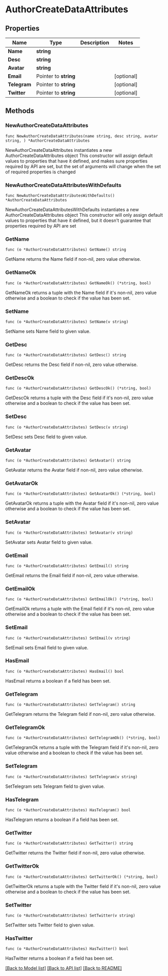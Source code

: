 # AuthorCreateDataAttributes

## Properties

Name | Type | Description | Notes
------------ | ------------- | ------------- | -------------
**Name** | **string** |  | 
**Desc** | **string** |  | 
**Avatar** | **string** |  | 
**Email** | Pointer to **string** |  | [optional] 
**Telegram** | Pointer to **string** |  | [optional] 
**Twitter** | Pointer to **string** |  | [optional] 

## Methods

### NewAuthorCreateDataAttributes

`func NewAuthorCreateDataAttributes(name string, desc string, avatar string, ) *AuthorCreateDataAttributes`

NewAuthorCreateDataAttributes instantiates a new AuthorCreateDataAttributes object
This constructor will assign default values to properties that have it defined,
and makes sure properties required by API are set, but the set of arguments
will change when the set of required properties is changed

### NewAuthorCreateDataAttributesWithDefaults

`func NewAuthorCreateDataAttributesWithDefaults() *AuthorCreateDataAttributes`

NewAuthorCreateDataAttributesWithDefaults instantiates a new AuthorCreateDataAttributes object
This constructor will only assign default values to properties that have it defined,
but it doesn't guarantee that properties required by API are set

### GetName

`func (o *AuthorCreateDataAttributes) GetName() string`

GetName returns the Name field if non-nil, zero value otherwise.

### GetNameOk

`func (o *AuthorCreateDataAttributes) GetNameOk() (*string, bool)`

GetNameOk returns a tuple with the Name field if it's non-nil, zero value otherwise
and a boolean to check if the value has been set.

### SetName

`func (o *AuthorCreateDataAttributes) SetName(v string)`

SetName sets Name field to given value.


### GetDesc

`func (o *AuthorCreateDataAttributes) GetDesc() string`

GetDesc returns the Desc field if non-nil, zero value otherwise.

### GetDescOk

`func (o *AuthorCreateDataAttributes) GetDescOk() (*string, bool)`

GetDescOk returns a tuple with the Desc field if it's non-nil, zero value otherwise
and a boolean to check if the value has been set.

### SetDesc

`func (o *AuthorCreateDataAttributes) SetDesc(v string)`

SetDesc sets Desc field to given value.


### GetAvatar

`func (o *AuthorCreateDataAttributes) GetAvatar() string`

GetAvatar returns the Avatar field if non-nil, zero value otherwise.

### GetAvatarOk

`func (o *AuthorCreateDataAttributes) GetAvatarOk() (*string, bool)`

GetAvatarOk returns a tuple with the Avatar field if it's non-nil, zero value otherwise
and a boolean to check if the value has been set.

### SetAvatar

`func (o *AuthorCreateDataAttributes) SetAvatar(v string)`

SetAvatar sets Avatar field to given value.


### GetEmail

`func (o *AuthorCreateDataAttributes) GetEmail() string`

GetEmail returns the Email field if non-nil, zero value otherwise.

### GetEmailOk

`func (o *AuthorCreateDataAttributes) GetEmailOk() (*string, bool)`

GetEmailOk returns a tuple with the Email field if it's non-nil, zero value otherwise
and a boolean to check if the value has been set.

### SetEmail

`func (o *AuthorCreateDataAttributes) SetEmail(v string)`

SetEmail sets Email field to given value.

### HasEmail

`func (o *AuthorCreateDataAttributes) HasEmail() bool`

HasEmail returns a boolean if a field has been set.

### GetTelegram

`func (o *AuthorCreateDataAttributes) GetTelegram() string`

GetTelegram returns the Telegram field if non-nil, zero value otherwise.

### GetTelegramOk

`func (o *AuthorCreateDataAttributes) GetTelegramOk() (*string, bool)`

GetTelegramOk returns a tuple with the Telegram field if it's non-nil, zero value otherwise
and a boolean to check if the value has been set.

### SetTelegram

`func (o *AuthorCreateDataAttributes) SetTelegram(v string)`

SetTelegram sets Telegram field to given value.

### HasTelegram

`func (o *AuthorCreateDataAttributes) HasTelegram() bool`

HasTelegram returns a boolean if a field has been set.

### GetTwitter

`func (o *AuthorCreateDataAttributes) GetTwitter() string`

GetTwitter returns the Twitter field if non-nil, zero value otherwise.

### GetTwitterOk

`func (o *AuthorCreateDataAttributes) GetTwitterOk() (*string, bool)`

GetTwitterOk returns a tuple with the Twitter field if it's non-nil, zero value otherwise
and a boolean to check if the value has been set.

### SetTwitter

`func (o *AuthorCreateDataAttributes) SetTwitter(v string)`

SetTwitter sets Twitter field to given value.

### HasTwitter

`func (o *AuthorCreateDataAttributes) HasTwitter() bool`

HasTwitter returns a boolean if a field has been set.


[[Back to Model list]](../README.md#documentation-for-models) [[Back to API list]](../README.md#documentation-for-api-endpoints) [[Back to README]](../README.md)


